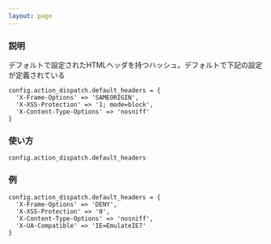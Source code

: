 ```yaml
---
layout: page
---
```

### 説明
デフォルトで設定されたHTMLヘッダを持つハッシュ。デフォルトで下記の設定が定義されている

    config.action_dispatch.default_headers = {
      'X-Frame-Options' => 'SAMEORIGIN',
      'X-XSS-Protection' => '1; mode=block',
      'X-Content-Type-Options' => 'nosniff'
    }

### 使い方
    config.action_dispatch.default_headers

### 例
    config.action_dispatch.default_headers = {
      'X-Frame-Options' => 'DENY',
      'X-XSS-Protection' => '0',
      'X-Content-Type-Options' => 'nosniff',
      'X-UA-Compatible' => 'IE=EmulateIE7'
    }